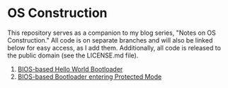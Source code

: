 # OS Construction

This repository serves as a companion to my blog series, "Notes on OS Construction."
All code is on separate branches and will also be linked below for easy access, as I add them.
Additionally, all code is released to the public domain (see the LICENSE.md file).

1. [BIOS-based Hello World Bootloader](https://github.com/smasher164/oscons/tree/boot-bios-helloworld)
2. [BIOS-based Bootloader entering Protected Mode](https://github.com/smasher164/oscons/tree/boot-bios-protected)